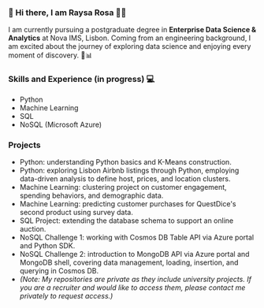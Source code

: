### 👋 Hi there, I am Raysa Rosa 👩‍💻

I am currently pursuing a postgraduate degree in __Enterprise Data Science & Analytics__ at Nova IMS, Lisbon.
Coming from an engineering background, I am excited about the journey of exploring data science and enjoying every moment of discovery. 🚀📊

### Skills and Experience (in progress) 💻
- Python
- Machine Learning 
- SQL
- NoSQL (Microsoft Azure)

### Projects
- Python: understanding Python basics and K-Means construction.
- Python: exploring Lisbon Airbnb listings through Python, employing data-driven analysis to define host, prices, and location clusters.
- Machine Learning: clustering project on customer engagement, spending behaviors, and demographic data.
- Machine Learning: predicting customer purchases for QuestDice's second product using survey data.
- SQL Project: extending the database schema to support an online auction.
- NoSQL Challenge 1: working with Cosmos DB Table API via Azure portal and Python SDK.
- NoSQL Challenge 2: introduction to MongoDB API via Azure portal and MongoDB shell, covering data management, loading, insertion, and querying in Cosmos DB.
- _(Note: My repositories are private as they include university projects. If you are a recruiter and would like to access them, please contact me privately to request access.)_
